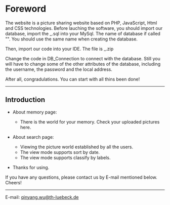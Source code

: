 # Foreword
The website is a picture sharing website based on PHP, JavaScript, Html and CSS technologies.
Before lauching the software, you should import our database, import the _.sql into your MySql. The name of database if called "". You should use the same name when creating the database.

Then, import our code into your IDE. The file is _.zip

Change the code in DB_Connection to connect with the database. Still you will have to change some of the other attributes of the database, including the username, the password and the local address.

After all, congradulations. You can start with all thins been done!
******
## Introduction
- About memory page:   
   - There is the world for your memory. Check your uploaded pictures here.

- About search page:
   - Viewing the picture world established by all the users.
   - The view mode supports sort by date.
   - The view mode supports classify by labels.

- Thanks for using.

If you have any questions, please contact us by E-mail mentioned below. Cheers!
*****
E-mail: qinyang.wu@th-luebeck.de
